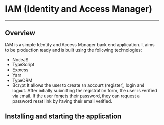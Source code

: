 # IAM (Identity and Access Manager)

--------------------------------------------------------------------------------

## Overview

IAM is a simple Identity and Access Manager back end application. It aims to be
production ready and is built using the following technologies:
- NodeJS
- TypeScript
- Express
- Yarn
- TypeORM
- Bcrypt
It allows the user to create an account (register), login and logout. After
initially submitting the registration form, the user is verified via email. If
the user forgets their password, they can request a password reset link by
having their email verified.

## Installing and starting the application
